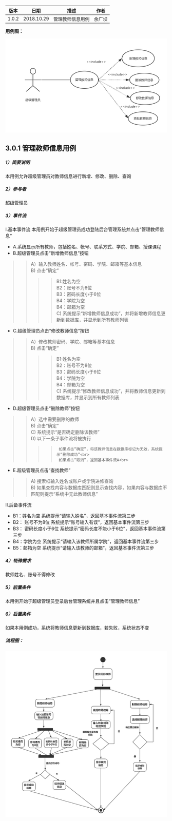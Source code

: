 | 版本  | 日期       | 描述            | 作者   |
| ----- | ---------- | --------------- | ------ |
| 1.0.2 | 2018.10.29 | 管理教师信息用例 | 余广坝 |

**用例图：**

![管理教师信息用例图](img_use_case/admin_teacher.png)


## 3.0.1 管理教师信息用例
##### 1）简要说明
本用例允许超级管理员对教师信息进行新增、修改、删除、查询

##### 2）参与者
超级管理员

##### 3）事件流
I.基本事件流
本用例开始于超级管理员成功登陆后台管理系统并点击“管理教师信息”
- A.系统显示所有教师，包括姓名、帐号、联系方式、学院、邮箱、授课课程
- B.超级管理员点击“新增教师信息”按钮
>> A）输入教师姓名、帐号、密码、学院、邮箱等基本信息<br>
>> B) 点击“确定”<br>
>>>> B1:姓名为空<br>
>>>> B2：账号不为8位<br>
>>>> B3：密码长度小于6位<br>
>>>> B4：学院为空<br>
>>>> B4：邮箱为空<br>
>> C) 系统提示“新增教师信息成功”，并将新增教师信息更新到数据库，并显示到所有教师列表
- C.超级管理员点击“修改教师信息”按钮
>> A）修改教师密码、学院、邮箱等基本信息<br>
>> B) 点击“确定”<br>
>>>> B1:姓名为空<br>
>>>> B2：账号不为8位<br>
>>>> B3：密码长度小于6位<br>
>>>> B4：学院为空<br>
>>>> B4：邮箱为空<br>
>> C) 系统提示“修改教师信息成功”，并将教师信息更新到数据库，并显示到所有教师列表
- D.超级管理员点击“删除教师”按钮
>> A）选中需要删除的教师<br>
>> B) 点击“确定”<br>
>> C) 系统提示“是否确定删除该教师”<br>
>> D) 以下一条子事件流将被执行<br>
>>>>      如果点击“确定”，将该教师信息在数据库标记为无效，系统提示“删除成功”<br>
>>>>      如果点击“取消”，返回基本事件流A<br>
- E.超级管理员点击“查找教师”
>> A) 搜索框输入姓名或账户或学院进修查询<br>
>> B) 如果查找内容与数据库匹配则显示查找内容，如果内容与数据库不匹配则提示“系统中无此教师信息”<br>

II.后备事件流<br>
- B1：姓名为空
系统提示“请输入姓名”，返回基本事件流第三步<br>
- B2： 账号不为8位
系统提示“账号输入有误”，返回基本事件流第三步<br>
- B3： 密码长度小于6位
系统提示“密码长度不能小于6位”，返回基本事件流第三步<br>
- B4：学院为空
系统提示“请输入该教师所属学院”，返回基本事件流第三步<br>
- B5：邮箱为空
系统提示“请输入该教师的邮箱”，返回基本事件流第三步<br>

##### 4）特殊需求
教师姓名、账号不得修改

##### 5）前置条件
本用例开始于超级管理员登录后台管理系统并且点击“管理教师信息”

##### 6）后置条件
如果本用例成功，系统将教师信息更新到数据库，若失败，系统状态不变



##### 流程图：

![管理教师信息流程图](img_activity/admin_teacher.png)
